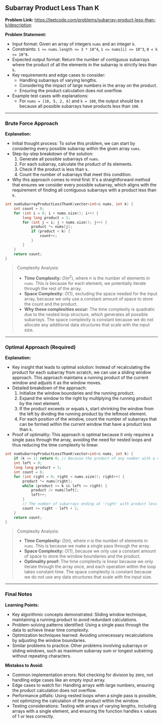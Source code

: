 ## Subarray Product Less Than K

**Problem Link:** https://leetcode.com/problems/subarray-product-less-than-k/description

**Problem Statement:**
- Input format: Given an array of integers `nums` and an integer `k`.
- Constraints: `1 <= nums.length <= 3 * 10^4`, `1 <= nums[i] <= 10^3`, `0 < k <= 10^6`.
- Expected output format: Return the number of contiguous subarrays where the product of all the elements in the subarray is strictly less than `k`.
- Key requirements and edge cases to consider:
  - Handling subarrays of varying lengths.
  - Considering the impact of large numbers in the array on the product.
  - Ensuring the product calculation does not overflow.
- Example test cases with explanations:
  - For `nums = [10, 5, 2, 6]` and `k = 100`, the output should be `8` because all possible subarrays have products less than `100`.

---

### Brute Force Approach

**Explanation:**
- Initial thought process: To solve this problem, we can start by considering every possible subarray within the given array `nums`.
- Step-by-step breakdown of the solution:
  1. Generate all possible subarrays of `nums`.
  2. For each subarray, calculate the product of its elements.
  3. Check if the product is less than `k`.
  4. Count the number of subarrays that meet this condition.
- Why this approach comes to mind first: It's a straightforward method that ensures we consider every possible subarray, which aligns with the requirement of finding all contiguous subarrays with a product less than `k`.

```cpp
int numSubarrayProductLessThanK(vector<int>& nums, int k) {
    int count = 0;
    for (int i = 0; i < nums.size(); i++) {
        long long product = 1;
        for (int j = i; j < nums.size(); j++) {
            product *= nums[j];
            if (product < k) {
                count++;
            }
        }
    }
    return count;
}
```

> Complexity Analysis:
> - **Time Complexity:** $O(n^2)$, where $n$ is the number of elements in `nums`. This is because for each element, we potentially iterate through the rest of the array.
> - **Space Complexity:** $O(1)$, excluding the space needed for the input array, because we only use a constant amount of space to store the count and the product.
> - **Why these complexities occur:** The time complexity is quadratic due to the nested loop structure, which generates all possible subarrays. The space complexity is constant because we do not allocate any additional data structures that scale with the input size.

---

### Optimal Approach (Required)

**Explanation:**
- Key insight that leads to optimal solution: Instead of recalculating the product for each subarray from scratch, we can use a sliding window approach. This approach maintains a running product of the current window and adjusts it as the window moves.
- Detailed breakdown of the approach:
  1. Initialize the window boundaries and the running product.
  2. Expand the window to the right by multiplying the running product by the next element.
  3. If the product exceeds or equals `k`, start shrinking the window from the left by dividing the running product by the leftmost element.
  4. For each position of the window, count the number of subarrays that can be formed within the current window that have a product less than `k`.
- Proof of optimality: This approach is optimal because it only requires a single pass through the array, avoiding the need for nested loops and thus reducing the time complexity to linear.

```cpp
int numSubarrayProductLessThanK(vector<int>& nums, int k) {
    if (k <= 1) return 0; // Because the product of any number with a number greater than 1 will be greater than k
    int left = 0;
    long long product = 1;
    int count = 0;
    for (int right = 0; right < nums.size(); right++) {
        product *= nums[right];
        while (product >= k && left <= right) {
            product /= nums[left];
            left++;
        }
        // The number of subarrays ending at 'right' with product less than k is 'right - left + 1'
        count += right - left + 1;
    }
    return count;
}
```

> Complexity Analysis:
> - **Time Complexity:** $O(n)$, where $n$ is the number of elements in `nums`. This is because we make a single pass through the array.
> - **Space Complexity:** $O(1)$, because we only use a constant amount of space to store the window boundaries and the product.
> - **Optimality proof:** The time complexity is linear because we only iterate through the array once, and each operation within the loop takes constant time. The space complexity is constant because we do not use any data structures that scale with the input size.

---

### Final Notes

**Learning Points:**
- Key algorithmic concepts demonstrated: Sliding window technique, maintaining a running product to avoid redundant calculations.
- Problem-solving patterns identified: Using a single pass through the data to achieve linear time complexity.
- Optimization techniques learned: Avoiding unnecessary recalculations by adjusting the window boundaries.
- Similar problems to practice: Other problems involving subarrays or sliding windows, such as maximum subarray sum or longest substring without repeating characters.

**Mistakes to Avoid:**
- Common implementation errors: Not checking for division by zero, not handling edge cases like an empty input array.
- Edge cases to watch for: Handling arrays with large numbers, ensuring the product calculation does not overflow.
- Performance pitfalls: Using nested loops when a single pass is possible, not optimizing the calculation of the product within the window.
- Testing considerations: Testing with arrays of varying lengths, including arrays with a single element, and ensuring the function handles `k` values of 1 or less correctly.